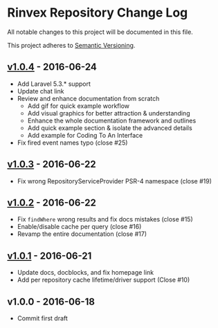 # Rinvex Repository Change Log

All notable changes to this project will be documented in this file.

This project adheres to [Semantic Versioning](CONTRIBUTING.md).


## [v1.0.4] - 2016-06-24
- Add Laravel 5.3.* support
- Update chat link
- Review and enhance documentation from scratch
  - Add gif for quick example workflow
  - Add visual graphics for better attraction & understanding
  - Enhance the whole documentation framework and outlines
  - Add quick example section & isolate the advanced details
  - Add example for Coding To An Interface
- Fix fired event names typo (close #25)

## [v1.0.3] - 2016-06-22
- Fix wrong RepositoryServiceProvider PSR-4 namespace (close #19)

## [v1.0.2] - 2016-06-22
- Fix `findWhere` wrong results and fix docs mistakes (close #15)
- Enable/disable cache per query (close #16)
- Revamp the entire documentation (close #17)

## [v1.0.1] - 2016-06-21
- Update docs, docblocks, and fix homepage link
- Add per repository cache lifetime/driver support (Close #10)

## v1.0.0 - 2016-06-18
- Commit first draft

[v1.0.4]: https://github.com/rinvex/repository/compare/v1.0.3...v1.0.4
[v1.0.3]: https://github.com/rinvex/repository/compare/v1.0.2...v1.0.3
[v1.0.2]: https://github.com/rinvex/repository/compare/v1.0.1...v1.0.2
[v1.0.1]: https://github.com/rinvex/repository/compare/v1.0.0...v1.0.1
